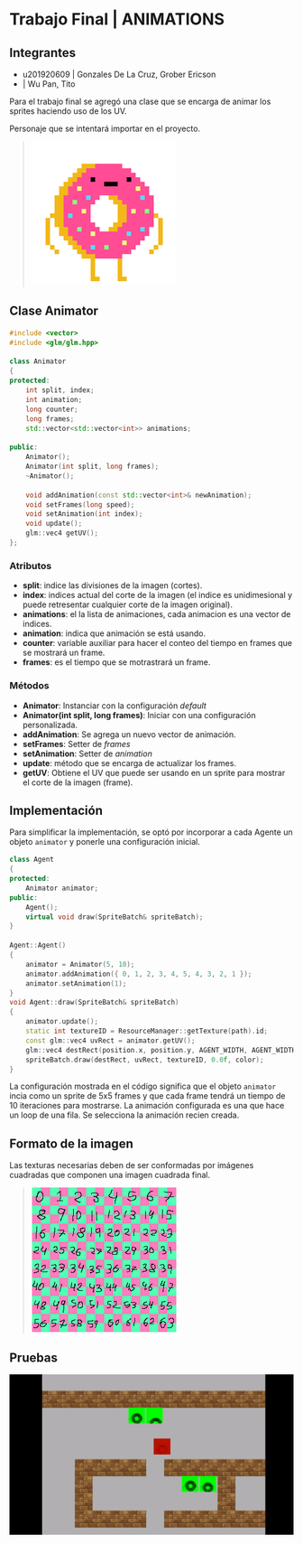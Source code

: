 # Trabajo Final | ANIMATIONS
## Integrantes
* u201920609 | Gonzales De La Cruz, Grober Ericson
* | Wu Pan, Tito

Para el trabajo final se agregó una clase que se encarga de animar los sprites haciendo uso de los UV.

Personaje que se intentará importar en el proyecto.
> ![](./Imagehelp.gif)

## Clase Animator

```cpp
#include <vector>
#include <glm/glm.hpp>

class Animator
{
protected:
	int split, index;
	int animation;
	long counter;
	long frames;
	std::vector<std::vector<int>> animations;

public:
	Animator();
	Animator(int split, long frames);
	~Animator();

	void addAnimation(const std::vector<int>& newAnimation);
	void setFrames(long speed);
	void setAnimation(int index);
	void update();
	glm::vec4 getUV();
};
```
### Atributos
* **split**: indice las divisiones de la imagen (cortes).
* **index**: indices actual del corte de la imagen (el indice es unidimesional y puede retresentar cualquier corte de la imagen original).
* **animations**: el la lista de animaciones, cada animacion es una vector de indices.
* **animation**: indica que animación se está usando.
* **counter**: variable auxiliar para hacer el conteo del tiempo en frames que se mostrará un frame.
* **frames**: es el tiempo que se motrastrará un frame.
### Métodos
* **Animator**: Instanciar con la configuración *default*
* **Animator(int split, long frames)**: Iniciar con una configuración personalizada.
* **addAnimation**: Se agrega un nuevo vector de animación.
* **setFrames**: Setter de *frames*
* **setAnimation**: Setter de *animation*
* **update**: método que se encarga de actualizar los frames.
* **getUV**: Obtiene el UV que puede ser usando en un sprite para mostrar el corte de la imagen (frame).

## Implementación
Para simplificar la implementación, se optó por incorporar a cada Agente un objeto `animator` y ponerle una configuración inicial.
```cpp
class Agent
{
protected:
	Animator animator;
public:
	Agent();
	virtual void draw(SpriteBatch& spriteBatch);
}

Agent::Agent()
{
    animator = Animator(5, 10);
    animator.addAnimation({ 0, 1, 2, 3, 4, 5, 4, 3, 2, 1 });
    animator.setAnimation(1);
}
void Agent::draw(SpriteBatch& spriteBatch)
{
    animator.update();
    static int textureID = ResourceManager::getTexture(path).id;
    const glm::vec4 uvRect = animator.getUV();
    glm::vec4 destRect(position.x, position.y, AGENT_WIDTH, AGENT_WIDTH);
    spriteBatch.draw(destRect, uvRect, textureID, 0.0f, color);
}
```
La configuración mostrada en el código significa que el objeto `animator` incia como un sprite de 5x5 frames y que cada frame tendrá un tiempo de 10 iteraciones para mostrarse.
La animación configurada es una que hace un loop de una fila.
Se selecciona la animación recien creada.
## Formato de la imagen
Las texturas necesarias deben de ser conformadas por imágenes cuadradas que componen una imagen cuadrada final.
> ![](./Engine002/Textures/animation.png)

## Pruebas
![](./test.gif)